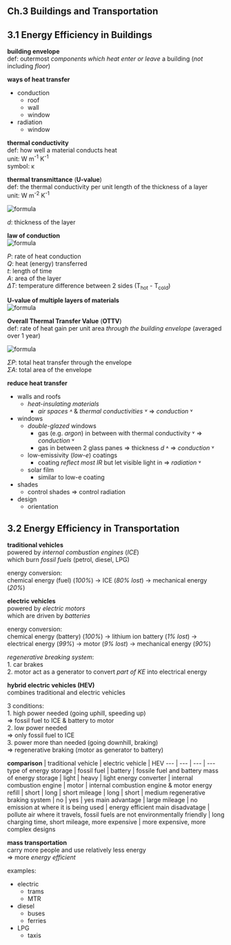 ## Ch.3 Buildings and Transportation

## 3.1 Energy Efficiency in Buildings  

**building envelope**  
def: outermost *components which heat enter or leave* a building (*not* including *floor*)  

**ways of heat transfer**  
- conduction
	- roof
	- wall
	- window
- radiation
	- window

**thermal conductivity**  
def: how well a material conducts heat  
unit: W m<sup>-1</sup> K<sup>-1</sup>  
symbol: κ  

**thermal transmittance** (**U-value**)  
def: the thermal conductivity per unit length of the thickness of a layer  
unit: W m<sup>-2</sup> K<sup>-1</sup>  

![formula](https://render.githubusercontent.com/render/math?math=\LARGE\\\U=\frac{\kappa}{d})  

*d*: thickness of the layer  

**law of conduction**  
![formula](https://render.githubusercontent.com/render/math?math=\LARGE\\\P=\frac{Q}{t}=\kappa\frac{A\Delta\\\T}{d}=UA\Delta\\\T)  

*P*: rate of heat conduction  
*Q*: heat (energy) transferred  
*t*: length of time  
*A*: area of the layer  
*ΔT*: temperature difference between 2 sides (T<sub>hot</sub> - T<sub>cold</sub>)  

**U-value of multiple layers of materials**  
![formula](https://render.githubusercontent.com/render/math?math=\LARGE\frac{1}{U}=\Sigma\frac{1}{U})  

**Overall Thermal Transfer Value** (**OTTV**)  
def: rate of heat gain per unit area *through the building envelope* (averaged over 1 year)  

![formula](https://render.githubusercontent.com/render/math?math=\LARGE\OTTV=\frac{\Sigma\\\P}{\Sigma\\\A})  

*ΣP*: total heat transfer through the envelope  
*ΣA*: total area of the envelope  

**reduce heat transfer**  
- walls and roofs
	- *heat-insulating materials*
		- *air spaces ˄* & *thermal conductivities ˅* => *conduction* ˅
- windows
	- *double-glazed* windows
		- gas (e.g. *argon*) in between with thermal conductivity ˅ => *conduction* ˅
		- gas in between 2 glass panes => thickness *d* ˄ => *conduction* ˅
	- low-emissivity (*low-e*) coatings
		- coating *reflect most IR* but let visible light in => *radiation* ˅  
	- solar film
		- similar to low-e coating
- shades
	- control shades => control radiation
- design
	- orientation

## 3.2 Energy Efficiency in Transportation

**traditional vehicles**  
powered by *internal combustion engines* (*ICE*)  
which burn *fossil fuels* (petrol, diesel, LPG)  
  
energy conversion:  
chemical energy (fuel) (*100%*) -> ICE (*80% lost*) -> mechanical energy (*20%*)

**electric vehicles**  
powered by *electric motors*  
which are driven by *batteries*  
  
energy conversion:  
chemical energy (battery) (*100%*) -> lithium ion battery (*1% lost*) -> electrical energy (*99%*) -> motor (*9% lost*) -> mechanical energy (*90%*)  
  
*regenerative breaking system*:  
1\. car brakes  
2\. motor act as a generator to convert *part of KE* into electrical energy

**hybrid electric vehicles (HEV)**  
combines traditional and electric vehicles  

3 conditions:  
1\. high power needed (going uphill, speeding up)  
=> fossil fuel to ICE & battery to motor  
2\. low power needed   
=> only fossil fuel to ICE  
3\. power more than needed (going downhill, braking)  
=> regenerative braking (motor as generator to battery)

**comparison**
</empty> | traditional vehicle | electric vehicle | HEV
--- | --- | --- | ---
type of energy storage | fossil fuel | battery | fossile fuel and battery
mass of energy storage | light | heavy | light
energy converter | internal combustion engine | motor | internal combustion engine & motor
energy refill | short | long | short
mileage | long | short | medium
regenerative braking system | no | yes | yes
main advantage | large mileage | no emission at where it is being used | energy efficient
main disadvatage | pollute air where it travels, fossil fuels are not environmentally friendly | long charging time, short mileage, more expensive | more expensive, more complex designs

**mass transportation**  
carry more people and use relatively less energy  
=> more *energy efficient*  

examples:  
- electric 
	- trams
	- MTR  
- diesel
	- buses
	- ferries
- LPG
	- taxis
